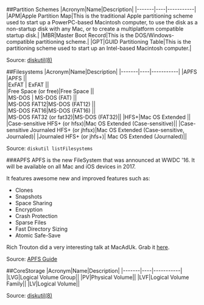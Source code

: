 ##Partition Schemes
|Acronym|Name|Description|
|-------|----|-----------|
|APM|Apple Partition Map|This is the traditional Apple partitioning scheme used to start up a PowerPC-based Macintosh computer, to use the disk as a non-startup disk with any Mac, or to create a multiplatform compatible startup disk.|
|MBR|Master Boot Record|This is the DOS/Windows-compatible partitioning scheme.|
|GPT|GUID Partitioning Table|This is the partitioning scheme used to start up an Intel-based Macintosh computer.|

Source: [diskutil(8)](x-man-page://8/diskutil)

##Filesystems
|Acronym|Name|Description|
|-------|----|-----------|
|APFS  |APFS  ||                                          
|ExFAT | ExFAT    ||                                       
|Free Space (or free)|Free Space ||                                     
|MS-DOS     |  MS-DOS (FAT)  ||                                  
|MS-DOS FAT12|MS-DOS (FAT12) ||                                 
|MS-DOS FAT16|MS-DOS (FAT16) ||                                 
|MS-DOS FAT32 (or fat32)|MS-DOS (FAT32)||
|HFS+|Mac OS Extended ||                                
|Case-sensitive HFS+ (or hfsx)|Mac OS Extended (Case-sensitive)|| 
|Case-sensitive Journaled HFS+ (or jhfsx)|Mac OS Extended (Case-sensitive, Journaled)|
|Journaled HFS+ (or jhfs+)| Mac OS Extended (Journaled)||

Source: `diskutil listFilesystems`

###APFS
APFS is the new FileSystem that was announced at WWDC '16. It will be available on all Mac and iOS devices in 2017.

It features awesome new and improved features such as:

- Clones
- Snapshots
- Space Sharing
- Encryption
- Crash Protection
- Sparse Files
- Fast Directory Sizing
- Atomic Safe-Save


Rich Trouton did a very interesting talk at MacAdUk. Grab it [here](https://drive.google.com/file/d/0B7Ptn5b5q2FLMUdsLTdUMjBHVzQ/edit).

Source: [APFS Guide](https://developer.apple.com/library/prerelease/content/documentation/FileManagement/Conceptual/APFS_Guide/Introduction/Introduction.html#//apple_ref/doc/uid/TP40016999-CH1-DontLinkElementID_18)

##CoreStorage
|Acronym|Name|Description|
|-------|----|-----------|
|LVG|Logical Volume Group||
|PV|Physical Volume||
|LVF|Logical Volume Family||
|LV|Logical Volume||

Source: [diskutil(8)](x-man-page://8/diskutil)